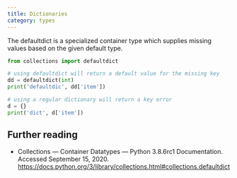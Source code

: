 ```yaml
---
title: Dictionaries
category: types
---
```


The defaultdict is a specialized container type which supplies missing values based on the given default type.

```python
from collections import defaultdict

# using defaultdict will return a default value for the missing key
dd = defaultdict(int)
print('defaultdic', dd['item'])

# using a regular dictionary will return a key error
d = {}
print('dict', d['item'])
```

## Further reading

- Collections — Container Datatypes — Python 3.8.6rc1 Documentation. Accessed September 15, 2020.
 <https://docs.python.org/3/library/collections.html#collections.defaultdict>
